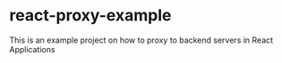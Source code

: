 # react-proxy-example
This is an example project on how to proxy to backend servers in React Applications
